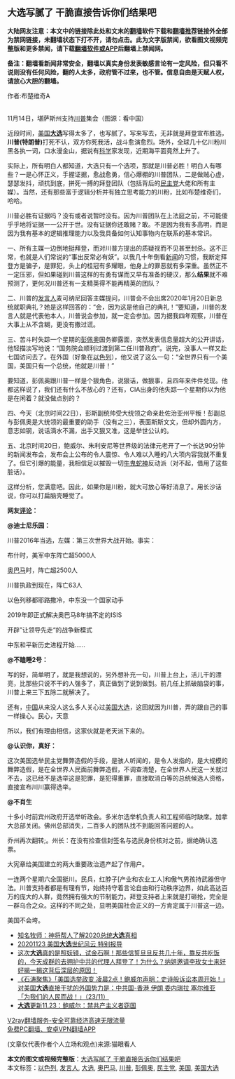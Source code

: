  <h2>大选写腻了 干脆直接告诉你们结果吧</h2> <p class="notice"><b>大陆网友注意：本文中的链接除此处和文末的<a href="https://github.com/bannedbook/fanqiang" >翻墙</a>软件下载和<a href="https://github.com/killgcd/justmysocks/blob/master/README.md">翻墙推荐</a>链接外全部为禁网链接，未翻墙状态下打不开，请勿点击。此为文字版禁闻，欲看图文视频完整版和更多禁闻，请下载<a href="https://github.com/bannedbook/fanqiang">翻墙软件或APP</a>后翻墙上禁闻网。</p><p>备注：翻墙看新闻非常安全，翻墙以真实身份发表敏感言论有一定风险，但只看不说则没有任何风险，翻的人太多，政府管不过来，也不管。信息自由是天赋人权，请放心大胆的翻墙。</b></p>  <div class="entry"> <p>作者:布楚维奇A</p> <p><br /> 11月14日，堪萨斯州支持<a href="https://www.bannedbook.org/bnews/tag/%e5%b7%9d%e6%99%ae/" class="st_tag internal_tag" rel="tag" title="标签 川普 下的日志">川普</a>集会（图源：看中国） </p> <p> 近段时间，<a href="https://www.bannedbook.org/bnews/tag/%e7%be%8e%e5%9b%bd/" class="st_tag internal_tag" rel="tag" title="标签 美国 下的日志">美国</a><strong><a href="https://www.bannedbook.org/bnews/tag/%e5%a4%a7%e9%80%89/" class="st_tag internal_tag" rel="tag" title="标签 大选 下的日志">大选</a></strong>写得太多了，也写腻了。写来写去，无非就是拜登宣布胜选，<strong>川普(特朗普)</strong>打死不认，双方你死我活，战斗愈演愈烈。场外，全球几十亿川粉川黑各执一词，口水漫金山，据说有<span class='wp_keywordlink'><a href="https://www.bannedbook.org/forum11/topic309.html" title="禁片：“科学”的棍子" target="_blank">科学</a></span>家发现，近期海平面竟然上升了。 </p> <p>实际上，所有明白人都知道，大选只有一个选项，那就是川普必胜！明白人有哪些？一是心怀正义，手握证据，愈战愈勇，信心爆棚的川普团队，二是做贼心虚，瑟瑟发抖，顽抗到底，拼死一搏的拜登团队（包括背后的<a href="https://www.bannedbook.org/bnews/tag/%e6%b0%91%e4%b8%bb%e5%85%9a/" class="st_tag internal_tag" rel="tag" title="标签 民主党 下的日志">民主党</a>大佬和所有主媒）。当然，还有那些富于逻辑分析并有独立思考能力的川粉，比如布楚维奇们，哈哈。 </p> <p>川普必胜有证据吗？没有或者说暂时没有。因为川普团队在上法庭之前，不可能傻乎乎地将证据一一公开于世。没有证据你还敢赌？敢。不是因为我有多高明，而是因为我有基本的逻辑推理能力以及我具备如何认知事物内在联系的基本常识。 </p> <p>一、所有主媒一边倒地挺拜登，而对川普方提出的质疑视而不见甚至封杀。这不正常，也就是人们常说的“事出反常必有妖”。以我几十年倒看<span class='wp_keywordlink_affiliate'><a href="https://www.bannedbook.org/" title="新闻">新闻</a></span>的习惯，我断定拜登方是骗子，是罪犯，头上的桂冠有多耀眼，他身上的罪恶就有多深重。虽然正不一定压邪，但如果碰到川普这样的有勇有谋而又早有准备的硬汉，那么<strong>结果</strong>就不难预测了，更何况川普还有一支精英得不能再精英的团队？ </p> <p>二、川普的<a href="https://www.bannedbook.org/bnews/tag/%E5%8F%91%E8%A8%80%E4%BA%BA/" class="st_tag internal_tag" rel="tag" title="标签 发言人 下的日志">发言人</a>麦可纳尼回答主媒提问，川普会不会出席2020年1月20日新总统就职典礼？她是这样回答的：“会，因为这是他自己的典礼！”要知道，川普的发言人就是代表他本人，川普说会参加，就一定会参加。因为据我四年观察，川普在大事上从不含糊，更没有撒过谎。 </p> <p>三、苦斗时失踪一个星期的<a href="https://www.bannedbook.org/bnews/tag/%e5%bd%ad%e4%bd%a9%e5%a5%a5/" class="st_tag internal_tag" rel="tag" title="标签 彭佩奥 下的日志">彭佩奥</a>国务卿露面，突然发表信息量超大的公开讲话，他轻描淡写地说：“国务院会顺利过渡到第二任川普政府”。说完，没事人一样又赴七国访问去了。在外国（好象在<a href="https://www.bannedbook.org/bnews/tag/%e4%bb%a5%e8%89%b2%e5%88%97/" class="st_tag internal_tag" rel="tag" title="标签 以色列 下的日志">以色列</a>），他又说了这么一句：“全世界只有一个美国，美国只有一个总统，他就是川普！” </p>  <p>要知道，彭佩奥跟川普一样是个狠角色，说狠话，做狠事，且四年来件件兑现。他都这样说了，我们还有什么不放心的？还有，CIA出身的他失踪一个星期你以为他是在闲着？就没做点别的？ </p> <p>四、今天（北京时间22日），彭斯副统帅受大统领之命亲赴佐治亚州平叛！彭副总与彭佩奥是大统领的最重要的助手（没有之三），表面斯斯文文，但却外圆内方，意志如钢，说话滴水不漏，出手又狠又准，这是举世公认的。 </p> <p>五、北京时间20日，鲍威尔、朱利安尼等世界级的法律元老开了一个长达90分钟的新闻发布会，发布会上公布的令人震惊、令人难以入睡的八大项内容我就不重复了。但它引爆的能量，我相信足以摧毁一切<span class='wp_keywordlink'><a href="https://www.bannedbook.org/forum2/topic741.html" title="牛鬼蛇神录" target="_blank">牛鬼蛇神</a></span>反动派（对不起，借用了这些脏话）。 </p> <p>这样分析，您满意吧。因此，如果你是川粉，就大可放心等好消息了。用长沙话说，你可以打扁脑壳睡觉了。 </p> <p><strong>网友<span class='wp_keywordlink_affiliate'><a href="https://www.bannedbook.org/bnews/comments/" title="新闻评论" target="_blank">评论</a></span>：</strong> </p> <p><strong>@迪士尼乐园：</strong> </p> <p>川普2016年当选，左媒：第三次世界大战开始。事实： </p> <p>布什时，美军中东阵亡超5000人 </p>  <p><a href="https://www.bannedbook.org/bnews/tag/%e5%a5%a5%e5%b7%b4%e9%a9%ac/" class="st_tag internal_tag" rel="tag" title="标签 奥巴马 下的日志">奥巴马</a>时，阵亡超2500人 </p> <p>川普执政到现在，阵亡63人 </p> <p>以色列移都耶路撒冷，中东没一个国家动手 </p> <p>2019年即正式解决奥巴马8年搞不定的ISIS </p> <p>开辟”让领导先走“的战争新模式 </p> <p>中东和平新历史进程开始&hellip;&hellip; </p> <p><strong>@不瞌睡2号：</strong> </p> <p>写的好，简单明了，就是我想说的，另外想补充一句，川普上台上，活儿干的漂亮，比那些只说不干的人强多了，真正做到了说到做到。前几任上抓破脑袋的事，川普上来三下五除二就解决了。 </p>  <p>还有，<span class='wp_keywordlink_affiliate'><a href="https://www.bannedbook.org/" title="中国" target="_blank">中国</a></span>从来没人这么多人关心过<a href="https://www.bannedbook.org/bnews/tag/%e7%be%8e%e5%9b%bd%e5%a4%a7%e9%80%89/" class="st_tag internal_tag" rel="tag" title="标签 美国大选 下的日志">美国大选</a>，这回就因为川普，弄的跟自己的事一样操心。民心，天意 </p> <p>所以，我们有理由相信，这家伙就是老天派下来的。 </p> <p><strong>@认识你，真好：</strong> </p> <p>这次美国选举民主党舞弊造假的手段，是骇人听闻的，是令人发指的，是大规模的舞弊造假，是在全世界人民面前舞弊造假，不调查清楚，在全世界人民这一关就过不去，这已经不是选举这是犯罪，是犯得重罪，直接取消白等的总统候选人资格，直接宣布川川赢得选举。 </p> <p><strong>@不肖生</strong> </p> <p>十多小时前宾州政府开选举听政会。多米尔选举机负责人和工程师临时缺席。加拿大总部关闭。佛州总部消失，二百多人的团队找不到能回答问题的人。 </p> <p>乔州再次翻转;。州长：在没有捡查信封签名与选民身份核对之前，据绝确认选票。 </p> <p>大宪章给美国建立的两大重要政治遗产起了作用户。 </p>  <p>一连两个星期六全国挺川。民兵，红脖子[产业和农业工人]和傲气男孩持武器但守法。川普支持者都是有理有节，始终持守着言论自由和行动秩序边界，如此高达百万的庞大的人群，竟然拥有强大的节制能力。拜登支持者上来就是打砸抢，完全是一群乌合之众。这样的不同之处，显明美国社会正义的一方肯定属于川普这一边。 </p> <p>美国不会垮。 </p> <ul class='op-related-articles' title='相关阅读'> <li><a href='https://www.bannedbook.org/bnews/bannedvideo/20201124/1436011.html' target='_blank'>知名牧师：神将帮人了解2020总统<b>大选</b>真相</a></li> <li><a href='https://www.bannedbook.org/bnews/taiwannews/20201124/1435959.html' target='_blank'>20201123 美国<b>大选</b>世纪风云 特别报导</a></li> <li><a href='https://www.bannedbook.org/bnews/bannedvideo/20201124/1435874.html' target='_blank'>这次<b>大选</b>真的是照妖镜，试金石啊！那些信誓旦旦反共几十年，靠反共吃饭的，今天成群的去拥护中共的代理人拜登了！为什么？纳姐邀请李玫女士来好好揭一揭这背后深层的原因！</a></li> <li><a href='https://www.bannedbook.org/bnews/bannedvideo/20201124/1435863.html' target='_blank'>《石涛聚焦》「美国选举政变 凌晨2点！鲍威尔声明：史诗般诉讼本周开始！」对美国<b>大选</b>直接干扰的外国势力是：中共国-香港 伊朗 委内瑞拉 塞尔维亚「为我们的人民而战！」（23/11）</a></li> <li><a href='https://www.bannedbook.org/bnews/cbnews/20201123/1435853.html' target='_blank'><b>大选</b>更新11.23：鲍威尔：禁共产主义者窃国</a></li> </ul> <p class="texttj"> <a href="https://www.bannedbook.org/forum23/topic22702.html" target="_blank">V2ray翻墙服务-安全可靠经济高速无限流量</a><br/> <a href="https://github.com/bannedbook/fanqiang/wiki/%E7%A6%81%E9%97%BB%E7%BD%91%E5%AE%89%E5%8D%93%E7%BF%BB%E5%A2%99%E6%96%B0%E9%97%BBAPP" target="_blank">免费PC翻墙、安卓VPN翻墙APP</a></p><p> (文章仅代表作者个人立场和观点)来源:猫眼看人</p><a name='sharetosocial'></a>       <div><b>本文的图文或视频完整版</b>：<a href='https://www.bannedbook.org/bnews/comments/20201124/1436031.html'>大选写腻了 干脆直接告诉你们结果吧</a></div>  </div><!--END ENTRY--> <div class="postfooter"> <div>本文标签：<a href="https://www.bannedbook.org/bnews/tag/%e4%bb%a5%e8%89%b2%e5%88%97/" rel="tag">以色列</a>, <a href="https://www.bannedbook.org/bnews/tag/%E5%8F%91%E8%A8%80%E4%BA%BA/" rel="tag">发言人</a>, <a href="https://www.bannedbook.org/bnews/tag/%e5%a4%a7%e9%80%89/" rel="tag">大选</a>, <a href="https://www.bannedbook.org/bnews/tag/%e5%a5%a5%e5%b7%b4%e9%a9%ac/" rel="tag">奥巴马</a>, <a href="https://www.bannedbook.org/bnews/tag/%e5%b7%9d%e6%99%ae/" rel="tag">川普</a>, <a href="https://www.bannedbook.org/bnews/tag/%e5%bd%ad%e4%bd%a9%e5%a5%a5/" rel="tag">彭佩奥</a>, <a href="https://www.bannedbook.org/bnews/tag/%e6%b0%91%e4%b8%bb%e5%85%9a/" rel="tag">民主党</a>, <a href="https://www.bannedbook.org/bnews/tag/%e7%be%8e%e5%9b%bd/" rel="tag">美国</a>, <a href="https://www.bannedbook.org/bnews/tag/%e7%be%8e%e5%9b%bd%e5%a4%a7%e9%80%89/" rel="tag">美国大选</a></div>  </div><!--END POSTFOOTER--> 